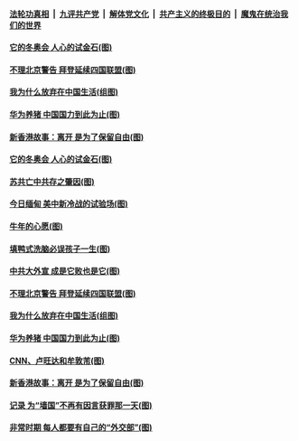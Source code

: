 ####  [法轮功真相](../../../../basic/blob/master/README.md?t=02190531) &nbsp;|&nbsp; [九评共产党](../../../../9ping.md/blob/master/README.md?t=02190531) &nbsp;|&nbsp; [解体党文化](../../../../jtdwh.md/blob/master/README.md?t=02190531)  &nbsp;|&nbsp; [共产主义的终极目的](../../../../gczydzjmd.md/blob/master/README.md?t=02190531) &nbsp;|&nbsp; [魔鬼在统治我们的世界](../../../../mgztzwmdsj.md/blob/master/README.md?t=02190531) 

#### [它的冬奥会 人心的试金石(图)](../pages/p4/962921.md?t=02190531) 

#### [不理北京警告 拜登延续四国联盟(图)](../pages/p4/962904.md?t=02190531) 


#### [我为什么放弃在中国生活(组图)](../pages/p4/962747.md?t=02190531) 

#### [华为养猪 中国国力到此为止(图)](../pages/p4/962753.md?t=02190531) 

#### [新香港故事：离开 是为了保留自由(图)](../pages/p4/962761.md?t=02190531) 



#### [它的冬奥会 人心的试金石(图)](../pages/p4/962921.md?t=02190531) 

#### [苏共亡中共存之肇因(图)](../pages/p4/962912.md?t=02190531) 

#### [今日缅甸 美中新冷战的试验场(图)](../pages/p4/962910.md?t=02190531) 

#### [牛年的心愿(图)](../pages/p4/962909.md?t=02190531) 

#### [填鸭式洗脑必误孩子一生(图)](../pages/p4/962906.md?t=02190531) 

#### [中共大外宣 成是它败也是它(图)](../pages/p4/962905.md?t=02190531) 

#### [不理北京警告 拜登延续四国联盟(图)](../pages/p4/962904.md?t=02190531) 




#### [我为什么放弃在中国生活(组图)](../pages/p4/962747.md?t=02190531) 

#### [华为养猪 中国国力到此为止(图)](../pages/p4/962753.md?t=02190531) 

#### [CNN、卢旺达和牟敦芾(图)](../pages/p4/962759.md?t=02190531) 

#### [新香港故事：离开 是为了保留自由(图)](../pages/p4/962761.md?t=02190531) 

#### [记录 为“墙国”不再有因言获罪那一天(图)](../pages/p4/962750.md?t=02190531) 



#### [非常时期 每人都要有自己的“外交部”(图)](../pages/p4/962685.md?t=02190531) 

